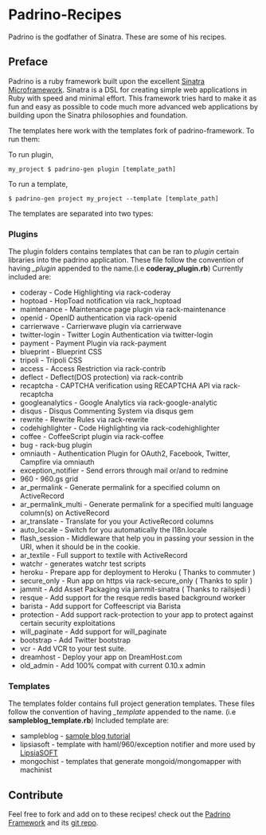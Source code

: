 # Padrino-Recipes

Padrino is the godfather of Sinatra. These are some of his recipes.


## Preface

Padrino is a ruby framework built upon the excellent [Sinatra Microframework](http://www.sinatrarb.com).
Sinatra is a DSL for creating simple web applications in Ruby with speed and minimal effort.
This framework tries hard to make it as fun and easy as possible to code much more advanced web applications by
building upon the Sinatra philosophies and foundation.

The templates here work with the templates fork of padrino-framework. To run them:

To run plugin,

    my_project $ padrino-gen plugin [template_path]

To run a template,

    $ padrino-gen project my_project --template [template_path]

The templates are separated into two types:


### Plugins

The plugin folders contains templates that can be ran to *plugin* certain libraries into the padrino application. These
file follow the convention of having *_plugin* appended to the name.(i.e **coderay_plugin.rb**) Currently included are:

- coderay            - Code Highlighting via rack-coderay
- hoptoad            - HopToad notification via rack_hoptoad
- maintenance        - Maintenance page plugin via rack-maintenance
- openid             - OpenID authentication via rack-openid
- carrierwave        - Carrierwave plugin via carrierwave
- twitter-login      - Twitter Login Authentication via twitter-login
- payment            - Payment Plugin via rack-payment
- blueprint          - Blueprint CSS
- tripoli            - Tripoli CSS
- access             - Access Restriction via rack-contrib
- deflect            - Deflect(DOS protection) via rack-contrib
- recaptcha          - CAPTCHA verification using RECAPTCHA API via rack-recaptcha
- googleanalytics    - Google Analytics via rack-google-analytic
- disqus             - Disqus Commenting System via disqus gem
- rewrite            - Rewrite Rules via rack-rewrite
- codehighlighter    - Code Highlighting via rack-codehighlighter
- coffee             - CoffeeScript plugin via rack-coffee
- bug                - rack-bug plugin
- omniauth           - Authentication Plugin for OAuth2, Facebook, Twitter, Campfire via omniauth
- exception_notifier - Send errors through mail or/and to redmine
- 960                - 960.gs grid
- ar_permalink       - Generate permalink for a specified column on ActiveRecord
- ar_permalink_multi - Generate permalink for a specified multi language column(s) on ActiveRecord
- ar_translate       - Translate for you your ActiveRecord columns
- auto_locale        - Switch for you automatically the I18n.locale
- flash_session      - Middleware that help you in passing your session in the URI, when it should be in the cookie.
- ar_textile         - Full support to textile with ActiveRecord
- watchr             - generates watchr test scripts
- heroku             - Prepare app for deployment to Heroku ( Thanks to commuter )
- secure_only        - Run app on https via rack-secure\_only ( Thanks to splir )
- jammit             - Add Asset Packaging via jammit-sinatra ( Thanks to railsjedi )
- resque             - Add support for the resque redis based background worker
- barista            - Add support for Coffeescript via Barista
- protection         - Add support rack-protection to your app to protect against certain security exploitations
- will\_paginate     - Add support for will\_paginate
- bootstrap          - Add Twitter bootstrap
- vcr                - Add VCR to your test suite.
- dreamhost          - Deploy your app on DreamHost.com
- old_admin          - Add 100% compat with current 0.10.x admin

### Templates

The templates folder contains full project generation templates. These files follow the convention of having *_template*
appended to the name. (i.e __sampleblog_template.rb__) Included template are:

  *   sampleblog - [sample blog tutorial](http://www.padrinorb.com/guides/blog-tutorial)
  *   lipsiasoft - template with haml/960/exception notifier and more used by [LipsiaSOFT](http://www.lipsiasoft.com)
  *   mongochist - templates that generate mongoid/mongomapper with machinist


## Contribute

Feel free to fork and add on to these recipes!  check out the [Padrino Framework](http://www.padrinorb.com) and its
[git repo](http://github.com/padrino/padrino-framework).
